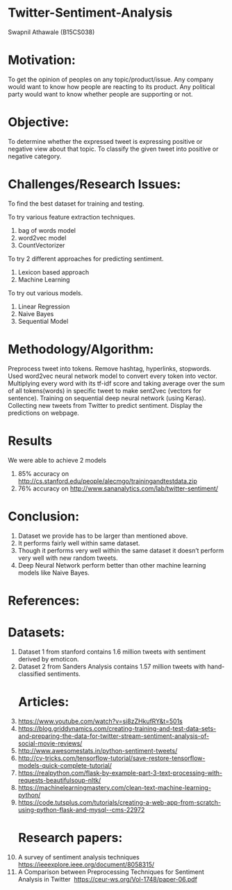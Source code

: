 # Twitter-Sentiment-Analysis

Swapnil Athawale (B15CS038)

# Motivation:
To get the opinion of peoples on any topic/product/issue.
Any company would want to know how people are reacting to its product.
Any political party would want to know whether people are supporting or not.
 # Objective:
   To determine whether the expressed tweet is expressing positive or
negative view about that topic. To classify the given tweet into positive or negative
category.
# Challenges/Research Issues:
To find the best dataset for training and testing.

To try various feature extraction techniques.
1) bag of words model
2) word2vec model
3) CountVectorizer

To try 2 different approaches for predicting sentiment.
1) Lexicon based approach
2) Machine Learning

To try out various models.
1) Linear Regression
2) Naive Bayes
3) Sequential Model

# Methodology/Algorithm:
Preprocess tweet into tokens. Remove hashtag, hyperlinks, stopwords.
Used word2vec neural network model to convert every token into vector.
Multiplying every word with its tf-idf score and taking average over the sum of all
tokens(words) in specific tweet to make sent2vec (vectors for sentence).
Training on sequential deep neural network (using Keras).
Collecting new tweets from Twitter to predict sentiment.
Display the predictions on webpage.

# Results
We were able to achieve 2 models
1) 85% accuracy on
http://cs.stanford.edu/people/alecmgo/trainingandtestdata.zip
2) 76% accuracy on http://www.sananalytics.com/lab/twitter-sentiment/

# Conclusion:
1) Dataset we provide has to be larger than mentioned above.
2) It performs fairly well within same dataset.
3) Though it performs very well within the same dataset it doesn’t perform very
well with new random tweets.
4) Deep Neural Network perform better than other machine learning models like
Naive Bayes.
# References:
   # Datasets:
1) Dataset 1 from stanford contains 1.6 million tweets with sentiment derived by
emoticon.
2) Dataset 2 from Sanders Analysis contains 1.57 million tweets with
hand-classified sentiments.
   # Articles:
1) https://www.youtube.com/watch?v=si8zZHkufRY&t=501s
2) https://blog.griddynamics.com/creating-training-and-test-data-sets-and-preparing-the-data-for-twitter-stream-sentiment-analysis-of-social-movie-reviews/
3) http://www.awesomestats.in/python-sentiment-tweets/
4) http://cv-tricks.com/tensorflow-tutorial/save-restore-tensorflow-models-quick-complete-tutorial/
5) https://realpython.com/flask-by-example-part-3-text-processing-with-requests-beautifulsoup-nltk/
6) https://machinelearningmastery.com/clean-text-machine-learning-python/
7) https://code.tutsplus.com/tutorials/creating-a-web-app-from-scratch-using-python-flask-and-mysql--cms-22972
   # Research papers:
1) A survey of sentiment analysis techniques
https://ieeexplore.ieee.org/document/8058315/
2) A Comparison between Preprocessing Techniques for Sentiment Analysis in
Twitter ​ https://ceur-ws.org/Vol-1748/paper-06.pdf
